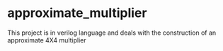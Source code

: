 # approximate_multiplier
This project is in verilog language and deals with the construction of an approximate 4X4 multiplier 
